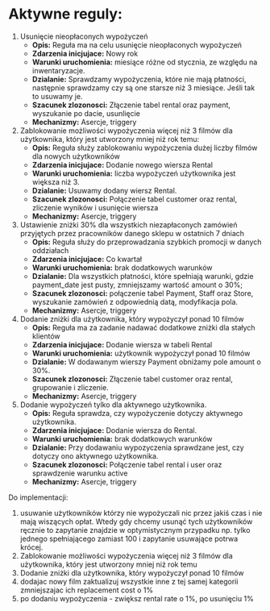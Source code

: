 # Aktywne reguly:
1.  Usunięcie nieopłaconych wypożyczeń
	- **Opis:** Reguła ma na celu usunięcie nieopłaconych wypożyczeń
	- **Zdarzenia inicjujace:** Nowy rok
	- **Warunki uruchomienia:** miesiące różne od stycznia, ze względu na inwentaryzacje.
	- **Dzialanie:** Sprawdzamy wypożyczenia, które nie mają płatności, następnie sprawdzamy czy są one starsze niż 3 miesiące. Jeśli tak to usuwamy je.
	- **Szacunek zlozonosci:** Złączenie tabel rental oraz payment, wyszukanie po dacie, usunlięcie	
	- **Mechanizmy:** Asercje, triggery
2.  Zablokowanie możliwości wypożyczenia więcej niż 3 filmów dla użytkownika, który jest utworzony mniej niż rok temu:
	- **Opis:** Reguła służy zablokowaniu wypożyczenia dużej liczby filmów dla nowych użytkowników
	- **Zdarzenia inicjujace:** Dodanie nowego wiersza Rental
	- **Warunki uruchomienia:** liczba wypożyczeń użytkownika jest większa niż 3.
	- **Dzialanie:** Usuwamy dodany wiersz Rental.
	- **Szacunek zlozonosci:** Połączenie tabel customer oraz rental, zliczenie wyników i usunięcie wiersza
	- **Mechanizmy:** Asercje, triggery
3.  Ustawienie zniżki 30% dla wszystkich niezapłaconych zamówień przyjętych przez pracowników danego sklepu w ostatnich 7 dniach
	- **Opis:** Reguła służy do przeprowadzania szybkich promocji w danych oddziałach
	- **Zdarzenia inicjujace:** Co kwartał
	- **Warunki uruchomienia:** brak dodatkowych warunków
	- **Dzialanie:** Dla wszystkich płatności, które spełniają warunki, gdzie payment_date jest pusty, zmniejszamy wartość amount o 30%;
	- **Szacunek zlozonosci:** połączenie tabel Payment, Staff oraz Store, wyszukanie zamówień z odpowiednią datą, modyfikacja pola.
	- **Mechanizmy:** Asercje, triggery
4.  Dodanie zniżki dla użytkownika, który wypożyczył ponad 10 filmów
	- **Opis:** Reguła ma za zadanie nadawać dodatkowe zniżki dla stałych klientów
	- **Zdarzenia inicjujace:** Dodanie wiersza w tabeli Rental
	- **Warunki uruchomienia:** użytkownik wypożyczył ponad 10 filmów
	- **Dzialanie:** W dodawanym wierszy Payment obniżamy pole amount o 30%.
	- **Szacunek zlozonosci:** Złączenie tabel customer oraz rental, grupowanie i zliczenie.
	- **Mechanizmy:** Asercje, triggery
5.  Dodanie wypożyczeń tylko dla aktywnego użytkownika.
	- **Opis:** Reguła sprawdza, czy wypożyczenie dotyczy aktywnego użytkownika.
	- **Zdarzenia inicjujace:** Dodanie wiersza do Rental.
	- **Warunki uruchomienia:** brak dodatkowych warunków
	- **Dzialanie:** Przy dodawaniu wypozyczenia sprawdzane jest, czy dotyczy ono aktywnego użytkownika.
	- **Szacunek zlozonosci:** Połączenie tabel rental i user oraz sprawdzenie warunku active
	- **Mechanizmy:** Asercje, triggery


Do implementacji:
1) usuwanie użytkowników którzy nie wypożyczali nic przez jakiś czas i nie mają wiszących opłat. Wtedy gdy chcemy usunąć tych użytkowników ręcznie to zapytanie znajdzie w optymistycznym przypadku np. tylko jednego spełniającego zamiast 100 i zapytanie usuwające potrwa krócej.
2) Zablokowanie możliwości wypożyczenia więcej niż 3 filmów dla użytkownika, który jest utworzony mniej niż rok temu
4) Dodanie zniżki dla użytkownika, który wypożyczył ponad 10 filmów
6) dodajac nowy film zaktualizuj wszystkie inne z tej samej kategorii zmniejszajac ich replacement cost o 1%
7) po dodaniu wypożyczenia - zwiększ rental rate o 1%, po usunięciu 1%